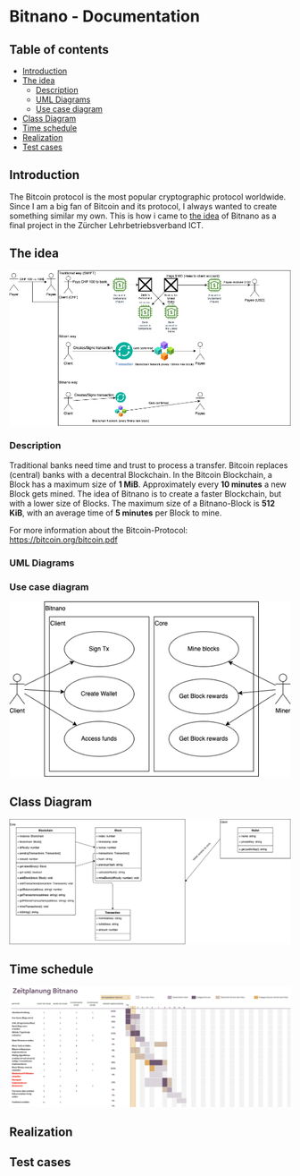 # Bitnano - Documentation <!-- omit in toc -->

## Table of contents <!-- omit in toc -->

- [Introduction](#introduction)
- [The idea](#the-idea)
  - [Description](#description)
  - [UML Diagrams](#uml-diagrams)
  - [Use case diagram](#use-case-diagram)
- [Class Diagram](#class-diagram)
- [Time schedule](#time-schedule)
- [Realization](#realization)
- [Test cases](#test-cases)

## Introduction

The Bitcoin protocol is the most popular cryptographic protocol worldwide. Since I am a big fan of Bitcoin and its protocol, I always wanted to create something similar my own. This is how i came to [the idea](#the-idea) of Bitnano as a final project in the Zürcher Lehrbetriebsverband ICT.

## The idea

![idea](assets/01-the-idea.png)

### Description

Traditional banks need time and trust to process a transfer. Bitcoin replaces (central) banks with a decentral Blockchain. In the Bitcoin Blockchain, a Block has a maximum size of **1 MiB**. Approximately every **10 minutes** a new Block gets mined.
The idea of Bitnano is to create a faster Blockchain, but with a lower size of Blocks. The maximum size of a Bitnano-Block is **512 KiB**, with an average time of **5 minutes** per Block to mine.

For more information about the Bitcoin-Protocol: https://bitcoin.org/bitcoin.pdf

### UML Diagrams

### Use case diagram

![uml1](assets/02-use-case.png)

## Class Diagram

![uml2](assets/02-uml.png)

## Time schedule

[![time](assets/03-time.png)](assets/03-time.png)

## Realization

## Test cases
